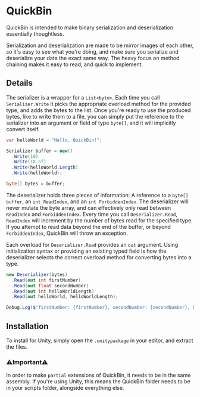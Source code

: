 # QuickBin
QuickBin is intended to make binary serialization and deserialization essentially thoughtless.

Serialization and deserialization are made to be mirror images of each other, so it's easy to see what you're doing, and make sure you serialize and deserialize your data the exact same way. The heavy focus on method chaining makes it easy to read, and quick to implement.

## Details
The serializer is a wrapper for a `List<byte>`. Each time you call `Serializer.Write` it picks the appropriate overload method for the provided type, and adds the bytes to the list. Once you're ready to use the produced bytes, like to write them to a file, you can simply put the reference to the serializer into an argument or field of type `byte[]`, and it will implicitly convert itself.
```cs
var helloWorld = "Hello, QuickBin!";

Serializer buffer = new()
  .Write(10)
  .Write(18.5f)
  .Write(helloWorld.Length)
  .Write(helloWorld);

byte[] bytes = buffer;
```

The deserializer holds three pieces of information: A reference to a `byte[] buffer`, an `int ReadIndex`, and an `int ForbiddenIndex`. The deserializer will never mutate the byte array, and can effectively only read between `ReadIndex` and `ForbiddenIndex`. Every time you call `Deserializer.Read`, `ReadIndex` will increment by the number of bytes read for the specified type. If you attempt to read data beyond the end of the buffer, or beyond `ForbiddenIndex`, QuickBin will throw an exception.

Each overload for `Deserializer.Read` provides an `out` argument. Using initialization syntax or providing an existing typed field is how the deserializer selects the correct overload method for converting bytes into a type.
```cs
new Deserializer(bytes)
  .Read(out int firstNumber)
  .Read(out float secondNumber)
  .Read(out int helloWorldLength)
  .Read(out helloWorld, helloWorldLength);

Debug.Log($"firstNumber: {firstNumber}, secondNumber: {secondNumber}, helloWorld: {helloWorld}");
```

## Installation
To install for Unity, simply open the `.unitypackage` in your editor, and extract the files.

### ⚠️Important⚠️
In order to make `partial` extensions of QuickBin, it needs to be in the same assembly.
If you're using Unity, this means the QuickBin folder needs to be in your scripts folder, alongside everything else.

